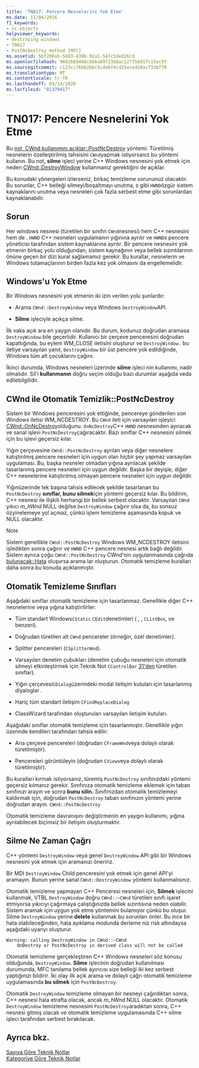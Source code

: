 ```yaml
---
title: 'TN017: Pencere Nesnelerini Yok Etme'
ms.date: 11/04/2016
f1_keywords:
- vc.objects
helpviewer_keywords:
- destroying windows
- TN017
- PostNcDestroy method [MFC]
ms.assetid: 5bf208a5-5683-439b-92a1-547c5ded26cd
ms.openlocfilehash: 9802669468cbbba89f23b8ac127358d1fc15ec9f
ms.sourcegitcommit: c123cc76bb2b6c5cde6f4c425ece420ac733bf70
ms.translationtype: MT
ms.contentlocale: tr-TR
ms.lasthandoff: 04/14/2020
ms.locfileid: "81370417"
---
```

# <a name="tn017-destroying-window-objects"></a>TN017: Pencere Nesnelerini Yok Etme

Bu [not, CWnd kullanımını açıklar::PostNcDestroy](../mfc/reference/cwnd-class.md#postncdestroy) yöntemi. Türetilmiş nesnelerin özelleştirilmiş tahsisini `CWnd`yapmak istiyorsanız bu yöntemi kullanın. Bu not, **silme** işleci yerine C++ Windows nesnesini yok etmek için neden [CWnd::DestroyWindow](../mfc/reference/cwnd-class.md#destroywindow) kullanmanız gerektiğini de açıklar.

Bu konudaki yönergeleri izlerseniz, birkaç temizleme sorununuz olacaktır. Bu sorunlar, C++ belleği silmeyi/boşaltmayı unutma, s gibi `HWND`özgür sistem kaynaklarını unutma veya nesneleri çok fazla serbest etme gibi sorunlardan kaynaklanabilir.

## <a name="the-problem"></a>Sorun

Her windows nesnesi (türetilen bir sınıfın `CWnd`nesnesi) hem C++ nesnesini hem de . `HWND` C++ nesneleri uygulamanın yığınına ayrılır ve `HWND`s pencere yöneticisi tarafından sistem kaynaklarına ayrılır. Bir pencere nesnesini yok etmenin birkaç yolu olduğundan, sistem kaynağının veya bellek sızıntılarının önüne geçen bir dizi kural sağlamamız gerekir. Bu kurallar, nesnelerin ve Windows tutamaçlarının birden fazla kez yok olmasını da engellemelidir.

## <a name="destroying-windows"></a>Windows'u Yok Etme

Bir Windows nesnesini yok etmenin iki izin verilen yolu şunlardır:

- Arama `CWnd::DestroyWindow` veya Windows `DestroyWindow`API.

- **Silme** işleciyle açıkça silme.

İlk vaka açık ara en yaygın olanıdır. Bu durum, kodunuz doğrudan aramasa `DestroyWindow` bile geçerlidir. Kullanıcı bir çerçeve penceresini doğrudan kapattığında, bu eylem WM_CLOSE iletisini oluşturur ve `DestroyWindow.` bu iletiye varsayılan yanıt, `DestroyWindow` bir üst pencere yok edildiğinde, Windows tüm alt çocuklarını çağırır.

İkinci durumda, Windows nesneleri üzerinde **silme** işleci nin kullanımı, nadir olmalıdır. Sil'i **kullanmanın** doğru seçim olduğu bazı durumlar aşağıda veda edilebilgilidir.

## <a name="auto-cleanup-with-cwndpostncdestroy"></a>CWnd ile Otomatik Temizlik::PostNcDestroy

Sistem bir Windows penceresini yok ettiğinde, pencereye gönderilen son Windows iletisi WM_NCDESTROY. Bu `CWnd` ileti için varsayılan işleyici [CWnd::OnNcDestroy](../mfc/reference/cwnd-class.md#onncdestroy)olduğunu. `OnNcDestroy`C++ `HWND` nesnesinden ayıracak ve sanal işlevi `PostNcDestroy`çağıracaktır. Bazı sınıflar C++ nesnesini silmek için bu işlevi geçersiz kılar.

Yığın çerçevesine `CWnd::PostNcDestroy` ayrılan veya diğer nesnelere katıştırılmış pencere nesneleri için uygun olan hiçbir şey yapmaz varsayılan uygulaması. Bu, başka nesneler olmadan yığına ayrılacak şekilde tasarlanmış pencere nesneleri için uygun değildir. Başka bir deyişle, diğer C++ nesnelerine katıştırılmış olmayan pencere nesneleri için uygun değildir.

Yığınüzerinde tek başına tahsis edilecek şekilde tasarlanan bu `PostNcDestroy` **sınıflar, bunu silmek**için yöntemi geçersiz kılar. Bu bildirim, C++ nesnesi ile ilişkili herhangi bir bellek serbest olacaktır. Varsayılan `CWnd` yıkıcı *m_hWnd* NULL değilse `DestroyWindow` çağırır olsa da, bu sonsuz özyinelemeye yol açmaz, çünkü işlem temizleme aşamasında kopuk ve NULL olacaktır.

> [!NOTE]
> Sistem genellikle `CWnd::PostNcDestroy` Windows WM_NCDESTROY iletisini işledikten sonra çağırır ve `HWND` C++ pencere nesnesi artık bağlı değildir. Sistem ayrıca çoğu `CWnd::PostNcDestroy` CWnd'nin uygulanmasında çağrıda [bulunacak::Hata](../mfc/reference/cwnd-class.md#create) oluşursa arama lar oluşturun. Otomatik temizleme kuralları daha sonra bu konuda açıklanmıştır.

## <a name="auto-cleanup-classes"></a>Otomatik Temizleme Sınıfları

Aşağıdaki sınıflar otomatik temizleme için tasarlanmaz. Genellikle diğer C++ nesnelerine veya yığına katıştirilirler:

- Tüm standart Windows`CStatic` `CEdit`denetimleri ( , , `CListBox`, ve benzeri).

- Doğrudan türetilen alt `CWnd` pencereler (örneğin, özel denetimler).

- Splitter pencereleri (`CSplitterWnd`).

- Varsayılan denetim çubukları (denetim çubuğu nesneleri için otomatik silmeyi etkinleştirmek için Teknik Not `CControlBar` [31'den](../mfc/tn031-control-bars.md) türetilen sınıflar).

- Yığın çerçevesi`CDialog`üzerindeki modal iletişim kutuları için tasarlanmış diyaloglar .

- Hariç tüm standart iletişim `CFindReplaceDialog`

- ClassWizard tarafından oluşturulan varsayılan iletişim kutuları.

Aşağıdaki sınıflar otomatik temizleme için tasarlanmıştır. Genellikle yığın üzerinde kendileri tarafından tahsis edilir:

- Ana çerçeve pencereleri (doğrudan `CFrameWnd`veya dolaylı olarak türetilmiştir).

- Pencereleri görüntüleyin (doğrudan `CView`veya dolaylı olarak türetilmiştir).

Bu kuralları kırmak istiyorsanız, türemiş `PostNcDestroy` sınıfınızdaki yöntemi geçersiz kılmanız gerekir. Sınıfınıza otomatik temizleme eklemek için taban sınıfınızı arayın ve sonra **bunu silin.** Sınıfınızdan otomatik temizlemeyi kaldırmak için, doğrudan `PostNcDestroy` taban sınıfınızın yöntemi yerine doğrudan arayın. `CWnd::PostNcDestroy`

Otomatik temizleme davranışını değiştirmenin en yaygın kullanımı, yığına ayrılabilecek biçimsiz bir iletişim oluşturmaktır.

## <a name="when-to-call-delete"></a>Silme Ne Zaman Çağrı

C++ yöntemi `DestroyWindow` veya genel `DestroyWindow` API gibi bir Windows nesnesini yok etmek için aramanızı öneririz.

Bir MDI `DestroyWindow` Child penceresini yok etmek için genel API'yi aramayın. Bunun yerine sanal `CWnd::DestroyWindow` yöntemi kullanmalısınız.

Otomatik temizleme yapmayan C++ Penceresi nesneleri için, **Silmek** işlecini kullanmak, VTBL `DestroyWindow` doğru `CWnd::~CWnd` türetilen sınıfı işaret etmiyorsa yıkıcıyı çağırmaya çalıştığınızda bellek sızıntısına neden olabilir. Sistem aramak için uygun yok etme yöntemini bulamıyor çünkü bu oluşur. Silme `DestroyWindow` yerine **delete** kullanmak bu sorunları önler. Bu ince bir hata olabileceğinden, hata ayıklama modunda derleme niz risk altındaysa aşağıdaki uyarıyı oluşturur.

```
Warning: calling DestroyWindow in CWnd::~CWnd
    OnDestroy or PostNcDestroy in derived class will not be called
```

Otomatik temizleme gerçekleştiren C++ Windows nesneleri söz konusu olduğunda, `DestroyWindow`. **Silme** işlecinin doğrudan kullanılması durumunda, MFC tanılama bellek ayırıcısı size belleği iki kez serbest yaptığınızı bildirir. İki olay ilk açık arama ve dolaylı çağrı otomatik temizleme uygulamasında **bu silmek** için `PostNcDestroy`.

Otomatik `DestroyWindow` temizleme olmayan bir nesneyi çağırdıktan sonra, C++ nesnesi hala etrafta olacak, ancak *m_hWnd* NULL olacaktır. Otomatik `DestroyWindow` temizleme nesnesini `PostNcDestroy`aradıktan sonra, C++ nesnesi gitmiş olacak ve otomatik temizleme uygulamasında C++ silme işleci tarafından serbest bırakılacak.

## <a name="see-also"></a>Ayrıca bkz.

[Sayıya Göre Teknik Notlar](../mfc/technical-notes-by-number.md)<br/>
[Kategoriye Göre Teknik Notlar](../mfc/technical-notes-by-category.md)
